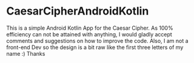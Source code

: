 # CaesarCipherAndroidKotlin

This is a simple Android Kotlin App for the Caesar Cipher.
As 100% efficiency can not be attained with anything, I would gladly accept comments and suggestions on how to improve the code.
Also, I am not a front-end Dev so the design is a bit raw like the first three letters of my name :)
Thanks
